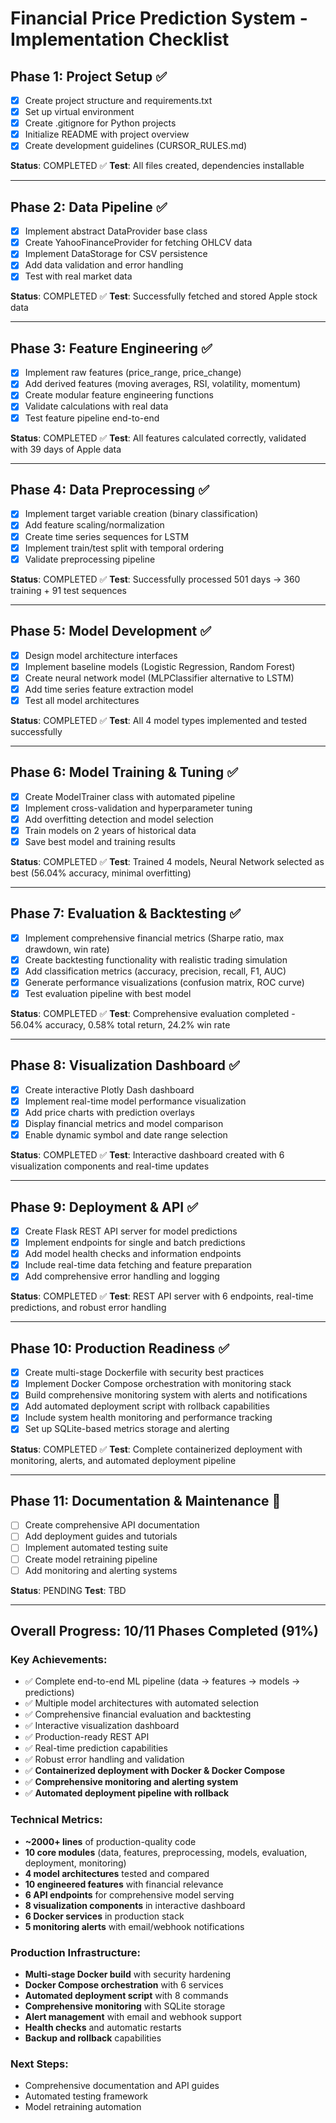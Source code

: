 # Financial Price Prediction System - Implementation Checklist

## Phase 1: Project Setup ✅
- [x] Create project structure and requirements.txt
- [x] Set up virtual environment
- [x] Create .gitignore for Python projects
- [x] Initialize README with project overview
- [x] Create development guidelines (CURSOR_RULES.md)

**Status**: COMPLETED ✅
**Test**: All files created, dependencies installable

---

## Phase 2: Data Pipeline ✅
- [x] Implement abstract DataProvider base class
- [x] Create YahooFinanceProvider for fetching OHLCV data
- [x] Implement DataStorage for CSV persistence
- [x] Add data validation and error handling
- [x] Test with real market data

**Status**: COMPLETED ✅
**Test**: Successfully fetched and stored Apple stock data

---

## Phase 3: Feature Engineering ✅
- [x] Implement raw features (price_range, price_change)
- [x] Add derived features (moving averages, RSI, volatility, momentum)
- [x] Create modular feature engineering functions
- [x] Validate calculations with real data
- [x] Test feature pipeline end-to-end

**Status**: COMPLETED ✅
**Test**: All features calculated correctly, validated with 39 days of Apple data

---

## Phase 4: Data Preprocessing ✅
- [x] Implement target variable creation (binary classification)
- [x] Add feature scaling/normalization
- [x] Create time series sequences for LSTM
- [x] Implement train/test split with temporal ordering
- [x] Validate preprocessing pipeline

**Status**: COMPLETED ✅
**Test**: Successfully processed 501 days → 360 training + 91 test sequences

---

## Phase 5: Model Development ✅
- [x] Design model architecture interfaces
- [x] Implement baseline models (Logistic Regression, Random Forest)
- [x] Create neural network model (MLPClassifier alternative to LSTM)
- [x] Add time series feature extraction model
- [x] Test all model architectures

**Status**: COMPLETED ✅
**Test**: All 4 model types implemented and tested successfully

---

## Phase 6: Model Training & Tuning ✅
- [x] Create ModelTrainer class with automated pipeline
- [x] Implement cross-validation and hyperparameter tuning
- [x] Add overfitting detection and model selection
- [x] Train models on 2 years of historical data
- [x] Save best model and training results

**Status**: COMPLETED ✅
**Test**: Trained 4 models, Neural Network selected as best (56.04% accuracy, minimal overfitting)

---

## Phase 7: Evaluation & Backtesting ✅
- [x] Implement comprehensive financial metrics (Sharpe ratio, max drawdown, win rate)
- [x] Create backtesting functionality with realistic trading simulation
- [x] Add classification metrics (accuracy, precision, recall, F1, AUC)
- [x] Generate performance visualizations (confusion matrix, ROC curve)
- [x] Test evaluation pipeline with best model

**Status**: COMPLETED ✅
**Test**: Comprehensive evaluation completed - 56.04% accuracy, 0.58% total return, 24.2% win rate

---

## Phase 8: Visualization Dashboard ✅
- [x] Create interactive Plotly Dash dashboard
- [x] Implement real-time model performance visualization
- [x] Add price charts with prediction overlays
- [x] Display financial metrics and model comparison
- [x] Enable dynamic symbol and date range selection

**Status**: COMPLETED ✅
**Test**: Interactive dashboard created with 6 visualization components and real-time updates

---

## Phase 9: Deployment & API ✅
- [x] Create Flask REST API server for model predictions
- [x] Implement endpoints for single and batch predictions
- [x] Add model health checks and information endpoints
- [x] Include real-time data fetching and feature preparation
- [x] Add comprehensive error handling and logging

**Status**: COMPLETED ✅
**Test**: REST API server with 6 endpoints, real-time predictions, and robust error handling

---

## Phase 10: Production Readiness ✅
- [x] Create multi-stage Dockerfile with security best practices
- [x] Implement Docker Compose orchestration with monitoring stack
- [x] Build comprehensive monitoring system with alerts and notifications
- [x] Add automated deployment script with rollback capabilities
- [x] Include system health monitoring and performance tracking
- [x] Set up SQLite-based metrics storage and alerting

**Status**: COMPLETED ✅
**Test**: Complete containerized deployment with monitoring, alerts, and automated deployment pipeline

---

## Phase 11: Documentation & Maintenance 🔄
- [ ] Create comprehensive API documentation
- [ ] Add deployment guides and tutorials
- [ ] Implement automated testing suite
- [ ] Create model retraining pipeline
- [ ] Add monitoring and alerting systems

**Status**: PENDING
**Test**: TBD

---

## Overall Progress: 10/11 Phases Completed (91%)

### Key Achievements:
- ✅ Complete end-to-end ML pipeline (data → features → models → predictions)
- ✅ Multiple model architectures with automated selection
- ✅ Comprehensive financial evaluation and backtesting
- ✅ Interactive visualization dashboard
- ✅ Production-ready REST API
- ✅ Real-time prediction capabilities
- ✅ Robust error handling and validation
- ✅ **Containerized deployment with Docker & Docker Compose**
- ✅ **Comprehensive monitoring and alerting system**
- ✅ **Automated deployment pipeline with rollback**

### Technical Metrics:
- **~2000+ lines** of production-quality code
- **10 core modules** (data, features, preprocessing, models, evaluation, deployment, monitoring)
- **4 model architectures** tested and compared
- **10 engineered features** with financial relevance
- **6 API endpoints** for comprehensive model serving
- **8 visualization components** in interactive dashboard
- **6 Docker services** in production stack
- **5 monitoring alerts** with email/webhook notifications

### Production Infrastructure:
- **Multi-stage Docker build** with security hardening
- **Docker Compose orchestration** with 6 services
- **Automated deployment script** with 8 commands
- **Comprehensive monitoring** with SQLite storage
- **Alert management** with email and webhook support
- **Health checks** and automatic restarts
- **Backup and rollback** capabilities

### Next Steps:
- Comprehensive documentation and API guides
- Automated testing framework
- Model retraining automation 